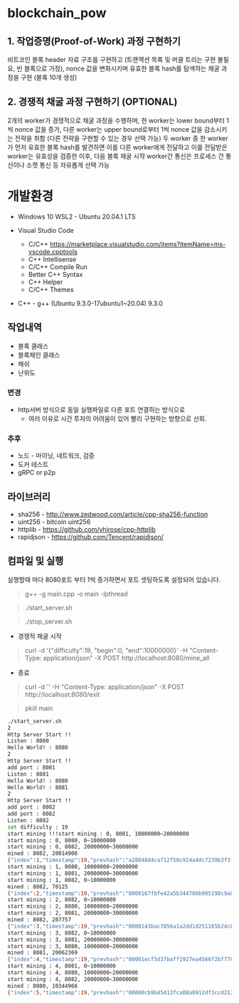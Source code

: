 # blockchain_pow

## 1. 작업증명(Proof-of-Work) 과정 구현하기

비트코인 블록 header 자료 구조를 구현하고 (트랜잭션 목록 및 머클 트리는 구현 불필요, 빈 블록으로 가정), nonce 값을 변화시키며 유효한 블록 hash를 탐색하는 채굴 과정을 구현 (블록 10개 생성)

## 2. 경쟁적 채굴 과정 구현하기 (OPTIONAL)

2개의 worker가 경쟁적으로 채굴 과정을 수행하며, 한 worker는 lower bound부터 1씩 nonce 값을 증가, 다른 worker는 upper bound로부터 1씩 nonce 값을 감소시키는 전략을 취함 (다른 전략을 구현할 수 있는 경우 선택 가능)
두 worker 중 한 worker가 먼저 유효한 블록 hash를 발견하면 이를 다른 worker에게 전달하고 이를 전달받은 worker는 유효성을 검증한 이후, 다음 블록 채굴 시작
worker간 통신은 프로세스 간 통신이나 소켓 통신 등 자유롭게 선택 가능




# 개발환경

- Windows 10 WSL2 - Ubuntu 20.04.1 LTS
- Visual Studio Code
  - C/C++ https://marketplace.visualstudio.com/items?itemName=ms-vscode.cpptools
  - C++ Intellisense
  - C/C++ Compile Run
  - Better C++ Syntax
  - C++ Helper
  - C/C++ Themes

- C++ - g++ (Ubuntu 9.3.0-17ubuntu1~20.04) 9.3.0

## 작업내역
- 블록 클래스
- 블록체인 클래스 
- 해쉬
- 난위도

### 변경
- http서버 방식으로 동일 실행파일로 다른 포트 연결하는 방식으로
  - 여러 이유로 시간 투자의 어려움이 있어 빨리 구현하는 방향으로 선회.

### 추후
- 노드 - 마이닝, 네트워크, 검증
- 도커 테스트
- gRPC or p2p

## 라이브러리
- sha256 - http://www.zedwood.com/article/cpp-sha256-function
- uint256 - bitcoin uint256
- httplib - https://github.com/yhirose/cpp-httplib
- rapidjson - https://github.com/Tencent/rapidjson/


## 컴파일 및 실행

실행할때 마다 8080포트 부터 1씩 증가하면서 포트 셋팅하도록 설정되어 있습니다.

>g++ -g main.cpp -o main -lpthread

> ./start_server.sh

> ./stop_server.sh


- 경쟁적 채굴 시작
> curl -d '{"difficulty":19, "begin":0, "end":10000000}' -H "Content-Type: application/json" -X POST http://localhost:8080/mine_all

- 종료
> curl -d '' -H "Content-Type: application/json" -X POST http://localhost:8080/exit

> pkill main



```sh
./start_server.sh
2
Http Server Start !!
Listen : 8080
Hello World! : 8080
2
Http Server Start !!
add port : 8081
Listen : 8081
Hello World! : 8080
Hello World! : 8081
2
Http Server Start !!
add port : 8082
add port : 8082
Listen : 8082
set difficulty : 19
start mining !!!start mining : 0, 8081, 10000000~20000000
start mining : 0, 8080, 0~10000000
start mining : 0, 8082, 20000000~30000000
mined : 8082, 20014908
{"index":1,"timestamp":19,"prevhash":"a28048d4caf12f50c924a4dc7239b3f3fee68c1582acdab683f91cc7dd232f56","nonce":20014908,"hash":"0000167fbfe42a5b344786b905198c9a8b19d528b3d8fab9a0d43b0f2a6e9cb1"}
start mining : 1, 8080, 10000000~20000000
start mining : 1, 8081, 20000000~30000000
start mining : 1, 8082, 0~10000000
mined : 8082, 70125
{"index":2,"timestamp":19,"prevhash":"0000167fbfe42a5b344786b905198c9a8b19d528b3d8fab9a0d43b0f2a6e9cb1","nonce":70125,"hash":"0000143bac7856a1a2dd1d251165b24cb9a0b82f84523833c36cfaf87c44c8c0"}
start mining : 2, 8082, 0~10000000
start mining : 2, 8080, 10000000~20000000
start mining : 2, 8081, 20000000~30000000
mined : 8082, 207757
{"index":3,"timestamp":19,"prevhash":"0000143bac7856a1a2dd1d251165b24cb9a0b82f84523833c36cfaf87c44c8c0","nonce":207757,"hash":"00001ecf5d37baff1927ea4566f2bf77895db5a1c7984c4aac31236dc12cb19f"}
start mining : 3, 8082, 0~10000000
start mining : 3, 8081, 20000000~30000000
start mining : 3, 8080, 10000000~20000000
mined : 8081, 20062369
{"index":4,"timestamp":19,"prevhash":"00001ecf5d37baff1927ea4566f2bf77895db5a1c7984c4aac31236dc12cb19f","nonce":20062369,"hash":"00000cb9b45412fca08a0912df3ccd21215b945ab593dc659eeb1585a1a3b5fc"}
start mining : 4, 8081, 0~10000000
start mining : 4, 8080, 10000000~20000000
start mining : 4, 8082, 20000000~30000000
mined : 8080, 10344968
{"index":5,"timestamp":19,"prevhash":"00000cb9b45412fca08a0912df3ccd21215b945ab593dc659eeb1585a1a3b5fc","nonce":10344968,"hash":"000005151e71806b163b06ba524a1b9d6e4ceb0a7f17c97e359df503074431f0"}
```